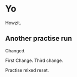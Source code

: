 # Yo


Howzit.

## Another practise run

Changed.

First Change. Third change.

Practise mixed reset.